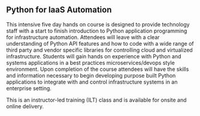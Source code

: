 ## Python for IaaS Automation

This intensive five day hands on course is designed to provide technology staff with a start to finish introduction to Python application programming for infrastructure automation. Attendees will leave with a clear understanding of Python API features and how to code with a wide range of third party and vendor specific libraries for controlling cloud and virtualized infrastructure. Students will gain hands on experience with Python and systems applications in a best practices microservices/devops style environment. Upon completion of the course attendees will have the skills and information necessary to begin developing purpose built Python applications to integrate with and control infrastructure systems in an enterprise setting.

This is an instructor-led training (ILT) class and is available for onsite and online delivery.
